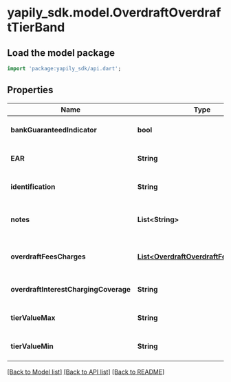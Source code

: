 # yapily_sdk.model.OverdraftOverdraftTierBand

## Load the model package
```dart
import 'package:yapily_sdk/api.dart';
```

## Properties
Name | Type | Description | Notes
------------ | ------------- | ------------- | -------------
**bankGuaranteedIndicator** | **bool** |  | [optional] [default to null]
**EAR** | **String** |  | [optional] [default to null]
**identification** | **String** |  | [optional] [default to null]
**notes** | **List&lt;String&gt;** |  | [optional] [default to const []]
**overdraftFeesCharges** | [**List&lt;OverdraftOverdraftFeesCharges&gt;**](OverdraftOverdraftFeesCharges.md) |  | [optional] [default to const []]
**overdraftInterestChargingCoverage** | **String** |  | [optional] [default to null]
**tierValueMax** | **String** |  | [optional] [default to null]
**tierValueMin** | **String** |  | [optional] [default to null]

[[Back to Model list]](../README.md#documentation-for-models) [[Back to API list]](../README.md#documentation-for-api-endpoints) [[Back to README]](../README.md)


